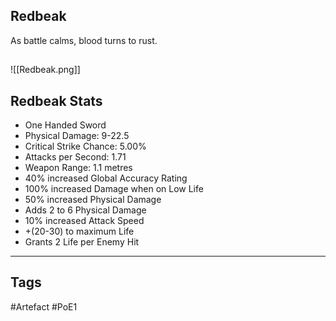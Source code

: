 ## Redbeak
As battle calms, blood turns to rust.
##
![[Redbeak.png]]
## Redbeak Stats
- One Handed Sword
- Physical Damage: 9-22.5
- Critical Strike Chance: 5.00%
- Attacks per Second: 1.71
- Weapon Range: 1.1 metres
- 40% increased Global Accuracy Rating
- 100% increased Damage when on Low Life
- 50% increased Physical Damage
- Adds 2 to 6 Physical Damage
- 10% increased Attack Speed
- +(20-30) to maximum Life
- Grants 2 Life per Enemy Hit


---
## Tags
#Artefact
#PoE1